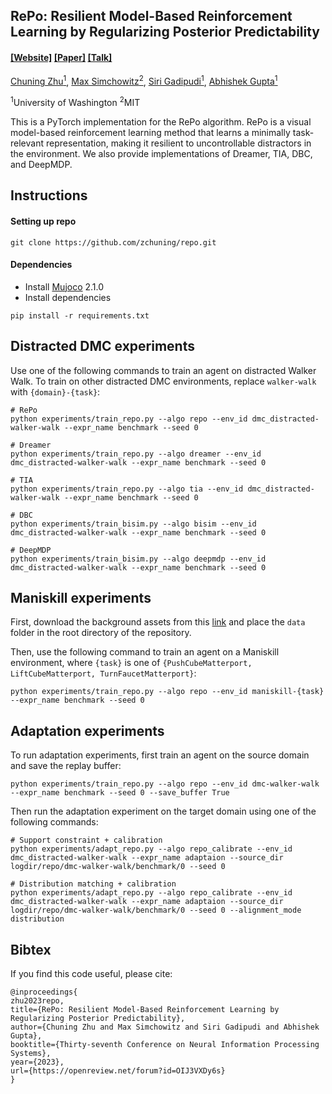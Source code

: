 ## RePo: Resilient Model-Based Reinforcement Learning by Regularizing Posterior Predictability

####  [[Website]](https://zchuning.github.io/repo-website/) [[Paper]](https://arxiv.org/abs/2309.00082) [[Talk]](https://youtu.be/DQGVD6KaVf8)

[Chuning Zhu<sup>1</sup>](https://homes.cs.washington.edu/~zchuning/), [Max Simchowitz<sup>2</sup>](https://msimchowitz.github.io/), [Siri Gadipudi<sup>1</sup>](https://www.linkedin.com/in/siri-gadipudi-136395221/), [Abhishek Gupta<sup>1</sup>](https://homes.cs.washington.edu/~abhgupta/)<br/>

<sup>1</sup>University of Washington <sup>2</sup>MIT </br>

This is a PyTorch implementation for the RePo algorithm. RePo is a visual model-based reinforcement learning method that learns a minimally task-relevant representation, making it resilient to uncontrollable distractors in the environment. We also provide implementations of Dreamer, TIA, DBC, and DeepMDP.

## Instructions

#### Setting up repo
```
git clone https://github.com/zchuning/repo.git
```

#### Dependencies
- Install [Mujoco](https://www.roboti.us/index.html) 2.1.0
- Install dependencies
```
pip install -r requirements.txt
```


## Distracted DMC experiments
Use one of the following commands to train an agent on distracted Walker Walk. To train on other distracted DMC environments,
replace `walker-walk` with `{domain}-{task}`:

```
# RePo
python experiments/train_repo.py --algo repo --env_id dmc_distracted-walker-walk --expr_name benchmark --seed 0

# Dreamer
python experiments/train_repo.py --algo dreamer --env_id dmc_distracted-walker-walk --expr_name benchmark --seed 0

# TIA
python experiments/train_repo.py --algo tia --env_id dmc_distracted-walker-walk --expr_name benchmark --seed 0

# DBC
python experiments/train_bisim.py --algo bisim --env_id dmc_distracted-walker-walk --expr_name benchmark --seed 0

# DeepMDP
python experiments/train_bisim.py --algo deepmdp --env_id dmc_distracted-walker-walk --expr_name benchmark --seed 0
```

## Maniskill experiments
First, download the background assets from this [link](https://drive.google.com/file/d/1SLh1WOmYn5qzoDUygtlQ89SS8aBSenP0/view?usp=sharing) and place the `data` folder in the root directory of the repository.

Then, use the following command to train an agent on a Maniskill environment, where `{task}` is one of `{PushCubeMatterport, LiftCubeMatterport, TurnFaucetMatterport}`:

```
python experiments/train_repo.py --algo repo --env_id maniskill-{task} --expr_name benchmark --seed 0
```


## Adaptation experiments
To run adaptation experiments, first train an agent on the source domain and save the replay buffer:
```
python experiments/train_repo.py --algo repo --env_id dmc-walker-walk --expr_name benchmark --seed 0 --save_buffer True
```
Then run the adaptation experiment on the target domain using one of the following commands:
```
# Support constraint + calibration
python experiments/adapt_repo.py --algo repo_calibrate --env_id dmc_distracted-walker-walk --expr_name adaptaion --source_dir logdir/repo/dmc-walker-walk/benchmark/0 --seed 0

# Distribution matching + calibration
python experiments/adapt_repo.py --algo repo_calibrate --env_id dmc_distracted-walker-walk --expr_name adaptaion --source_dir logdir/repo/dmc-walker-walk/benchmark/0 --seed 0 --alignment_mode distribution
```

## Bibtex
If you find this code useful, please cite:

```
@inproceedings{
zhu2023repo,
title={RePo: Resilient Model-Based Reinforcement Learning by Regularizing Posterior Predictability},
author={Chuning Zhu and Max Simchowitz and Siri Gadipudi and Abhishek Gupta},
booktitle={Thirty-seventh Conference on Neural Information Processing Systems},
year={2023},
url={https://openreview.net/forum?id=OIJ3VXDy6s}
}
```
